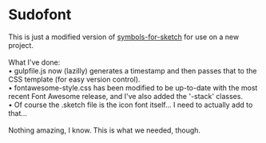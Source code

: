 <h1>Sudofont</h1>
This is just a modified version of <a href="https://github.com/cognitom/symbols-for-sketch">symbols-for-sketch</a> for use on a new project.<br><br>
What I've done:<br>
&bull; gulpfile.js now (lazilly) generates a timestamp and then passes that to the CSS template (for easy version control). <br>
&bull; fontawesome-style.css has been modified to be up-to-date with the most recent Font Awesome release, and I've also added the '-stack' classes.<br>
&bull; Of course the .sketch file is the icon font itself... I need to actually add to that...<br><br>
Nothing amazing, I know. This is what we needed, though.
